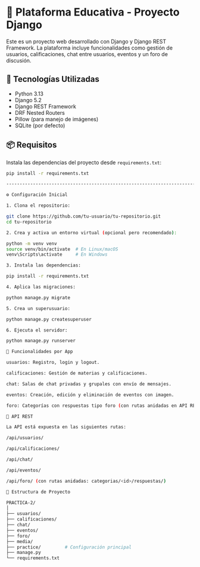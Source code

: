 # 🧠 Plataforma Educativa - Proyecto Django

Este es un proyecto web desarrollado con Django y Django REST Framework. La plataforma incluye funcionalidades como gestión de usuarios, calificaciones, chat entre usuarios, eventos y un foro de discusión.

## 🚀 Tecnologías Utilizadas

- Python 3.13
- Django 5.2
- Django REST Framework
- DRF Nested Routers
- Pillow (para manejo de imágenes)
- SQLite (por defecto)

## 📦 Requisitos

Instala las dependencias del proyecto desde `requirements.txt`:

```bash
pip install -r requirements.txt

-----------------------------------------------------------------------------

⚙️ Configuración Inicial

1. Clona el repositorio:

git clone https://github.com/tu-usuario/tu-repositorio.git
cd tu-repositorio

2. Crea y activa un entorno virtual (opcional pero recomendado):

python -m venv venv
source venv/bin/activate  # En Linux/macOS
venv\Scripts\activate     # En Windows

3. Instala las dependencias:

pip install -r requirements.txt

4. Aplica las migraciones:

python manage.py migrate

5. Crea un superusuario:

python manage.py createsuperuser

6. Ejecuta el servidor:

python manage.py runserver

🧪 Funcionalidades por App

usuarios: Registro, login y logout.

calificaciones: Gestión de materias y calificaciones.

chat: Salas de chat privadas y grupales con envío de mensajes.

eventos: Creación, edición y eliminación de eventos con imagen.

foro: Categorías con respuestas tipo foro (con rutas anidadas en API REST).

🧪 API REST

La API está expuesta en las siguientes rutas:

/api/usuarios/

/api/calificaciones/

/api/chat/

/api/eventos/

/api/foro/ (con rutas anidadas: categorias/<id>/respuestas/)

📂 Estructura de Proyecto

PRACTICA-2/
│
├── usuarios/
├── calificaciones/
├── chat/
├── eventos/
├── foro/
├── media/
├── practice/         # Configuración principal
├── manage.py
└── requirements.txt
